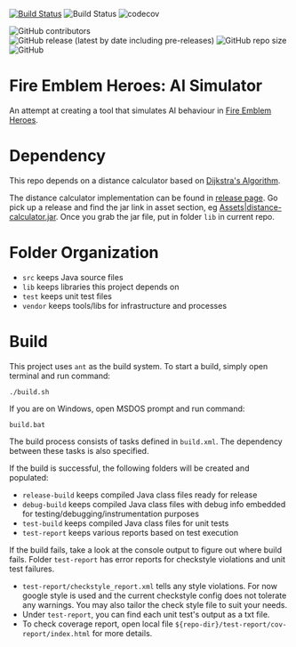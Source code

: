 [![Build Status](https://travis-ci.com/EachOneChew/FEH-AI-Simulator.svg?branch=master)](https://travis-ci.com/EachOneChew/FEH-AI-Simulator)
![Build Status](https://ci.appveyor.com/api/projects/status/github/EachOneChew/FEH-AI-Simulator?branch=master&svg=true)
![codecov](https://codecov.io/gh/zhiming-qiu/FEH-AI-Simulator/branch/master/graph/badge.svg)



![GitHub contributors](https://img.shields.io/github/contributors/EachOneChew/FEH-AI-Simulator)
![GitHub release (latest by date including pre-releases)](https://img.shields.io/github/v/release/EachOneChew/FEH-AI-Simulator?include_prereleases)
![GitHub repo size](https://img.shields.io/github/repo-size/EachOneChew/FEH-AI-Simulator)
![GitHub](https://img.shields.io/github/license/EachOneChew/FEH-AI-Simulator)


# Fire Emblem Heroes: AI Simulator

An attempt at creating a tool that simulates AI behaviour in [Fire Emblem Heroes](https://en.m.wikipedia.org/wiki/Fire_Emblem_Heroes).

# Dependency

This repo depends on a distance calculator based on [Dijkstra's Algorithm](https://en.m.wikipedia.org/wiki/Dijkstra's_algorithm).

The distance calculator implementation can be found in [release page](https://github.com/EachOneChew/Dijkstra-s-Algorithm-FEH/releases). Go pick up a release and find the jar link in asset section, eg [Assets|distance-calculator.jar](https://github.com/EachOneChew/Dijkstra-s-Algorithm-FEH/releases/download/v0.2-alpha/distance-calculator.jar). Once you grab the jar file, put in folder `lib` in current repo.

# Folder Organization

* `src` keeps Java source files
* `lib` keeps libraries this project depends on
* `test` keeps unit test files
* `vendor` keeps tools/libs for infrastructure and processes

# Build

This project uses `ant` as the build system. To start a build, simply open terminal and run command:

```
./build.sh
```

If you are on Windows, open MSDOS prompt and run command:
```
build.bat
```

The build process consists of tasks defined in `build.xml`. The dependency between these tasks is also specified.

If the build is successful, the following folders will be created and populated:

* `release-build` keeps compiled Java class files ready for release
* `debug-build` keeps compiled Java class files with debug info embedded for testing/debugging/instrumentation purposes
* `test-build` keeps compiled Java class files for unit tests
* `test-report` keeps various reports based on test execution

If the build fails, take a look at the console output to figure out where build fails. Folder `test-report` has error reports for checkstyle violations and unit test failures.

  - `test-report/checkstyle_report.xml` tells any style violations. For now google style is used and the current checkstyle config  does not tolerate any warnings. You may also tailor the check style file to suit your needs.
  - Under `test-report`, you can find each unit test's output as a txt file.
  - To check coverage report, open local file `${repo-dir}/test-report/cov-report/index.html` for more details.
